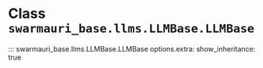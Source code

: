 # Class `swarmauri_base.llms.LLMBase.LLMBase`

::: swarmauri_base.llms.LLMBase.LLMBase
    options.extra:
      show_inheritance: true

